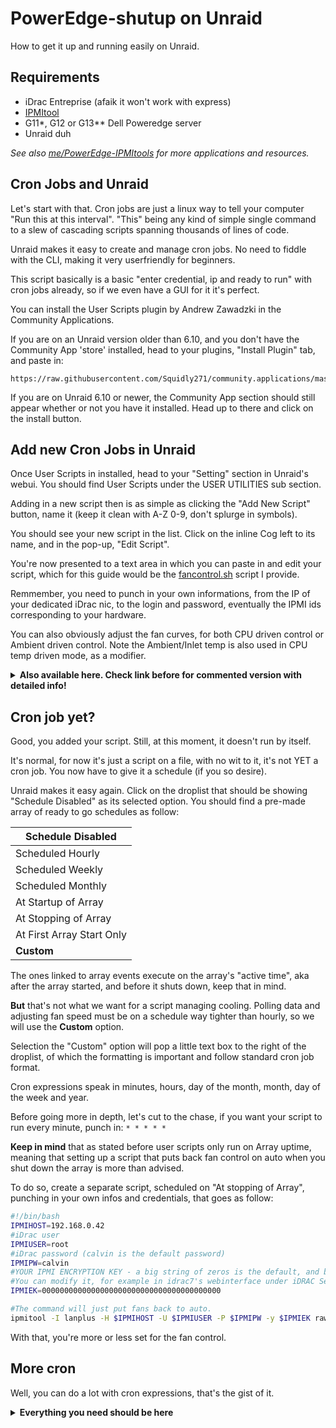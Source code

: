 # PowerEdge-shutup on Unraid

How to get it up and running easily on Unraid.

## Requirements
- iDrac Entreprise (afaik it won't work with express)
- [IPMItool](https://github.com/ipmitool/ipmitool)
- G11*, G12 or G13** Dell Poweredge server
- Unraid duh

*See also [me/PowerEdge-IPMItools](https://github.com/White-Raven/PowerEdge-IPMItools) for more applications and resources.*

## Cron Jobs and Unraid

Let's start with that. Cron jobs are just a linux way to tell your computer "Run this at this interval". 
"This" being any kind of simple single command to a slew of cascading scripts spanning thousands of lines of code.

Unraid makes it easy to create and manage cron jobs. No need to fiddle with the CLI, making it very userfriendly for beginners.

This script basically is a basic "enter credential, ip and ready to run" with cron jobs already, so if we even have a GUI for it it's perfect.

You can install the User Scripts plugin by Andrew Zawadzki in the Community Applications.

If you are on an Unraid version older than 6.10, and you don't have the Community App 'store' installed, head to your plugins, "Install Plugin" tab, and paste in:
```
https://raw.githubusercontent.com/Squidly271/community.applications/master/plugins/community.applications.plg
```

If you are on Unraid 6.10 or newer, the Community App section should still appear whether or not you have it installed. Head up to there and click on the install button.

## Add new Cron Jobs in Unraid

Once User Scripts in installed, head to your "Setting" section in Unraid's webui. You should find User Scripts under the USER UTILITIES sub section.

Adding in a new script then is as simple as clicking the "Add New Script" button, name it (keep it clean with A-Z 0-9, don't splurge in symbols).

You should see your new script in the list. Click on the inline Cog left to its name, and in the pop-up, "Edit Script".

You're now presented to a text area in which you can paste in and edit your script, which for this guide would be the [fancontrol.sh](https://github.com/White-Raven/PowerEdge-shutup/blob/main/fancontrol.sh) script I provide.

Remmember, you need to punch in your own informations, from the IP of your dedicated iDrac nic, to the login and password, eventually the IPMI ids corresponding to your hardware.

You can also obviously adjust the fan curves, for both CPU driven control or Ambient driven control. Note the Ambient/Inlet temp is also used in CPU temp driven mode, as a modifier.

<details>
<summary>
<b>Also available here. Check link before for commented version with detailed info!</b>
</summary>
<p>

```bash
#!/bin/bash
#the IP address of iDrac
IPMIHOST=192.168.0.42

#iDrac user
IPMIUSER=root

#iDrac password (calvin is the default password)
IPMIPW=calvin

#YOUR IPMI ENCRYPTION KEY 
IPMIEK=0000000000000000000000000000000000000000

#Side note: you shouldn't ever store credentials in a script. Period. Here it's an example. 
#I suggest you give a look at tools like https://github.com/plyint/encpass.sh 

#Failsafe mode
#(Possible values being a number between 80 and 100, or "auto")
E_value="auto"

#IPMI IDs
CPUID0=0Eh
CPUID1=0Fh
CPUID2="0#h"
CPUID3="0#h"
AMBIENT_ID=04h
EXHAUST_ID=01h

#Non-IPMI data source for CPU:
NICPU_toggle=false
NICPUdatadump_command=(sensors -A)
NICPUdatadump_device="coretemp-isa-"
NICPUdatadump_device_num=4
NICPUdatadump_core=Core
NICPUdatadump_cut="-c16-18"
NICPUdatadump_offset=0
IPMIDATA_toggle=true

#Logtype:
#0 = Only Alerts
#1 = Fan speed output + alerts
#2 = Simple text + fanspeed output + alerts
#3 = Table + fanspeed output + alerts
Logtype=2

#There you basically define your fan curve.
TEMP_STEP0=30
FST0=2
TEMP_STEP1=35
FST1=6
TEMP_STEP2=40
FST2=8
TEMP_STEP3=50
FST3=10
TEMP_STEP4=60
FST4=12
TEMP_STEP5=75
FST5=20
#CPU fan governor type
TEMPgov=0
CPUdelta=15

#These values are used as steps for the intake temps.

AMBTEMP_STEP0=20
AMBTEMP_MOD_STEP0=0
AMBTEMP_noCPU_FS_STEP0=8

AMBTEMP_STEP1=21
AMBTEMP_MOD_STEP1=10
AMBTEMP_noCPU_FS_STEP1=15

AMBTEMP_STEP2=24
AMBTEMP_MOD_STEP2=15
AMBTEMP_noCPU_FS_STEP2=20

AMBTEMP_STEP3=26
AMBTEMP_MOD_STEP3=20
AMBTEMP_noCPU_FS_STEP3=30

MAX_MOD=69

EXHTEMP_MAX=65

#Ambient fan mode - Delta mode
AMBDeltaMode=true
DeltaR=3

#Log loop debug - true or false, logging of loops for debugging script
Logloop=false

#Looplog prefix
l="Loop -"

#Hexadecimal conversion and IPMI command into a function 
ipmifanctl=(ipmitool -I lanplus -H "$IPMIHOST" -U "$IPMIUSER" -P "$IPMIPW" -y "$IPMIEK" raw 0x30 0x30)
function setfanspeed () { 
    TEMP_Check=$1
    TEMP_STEP=$2
    FS=$3
    if [[ $FS == "auto" ]]; then
        if [ "$Logtype" != 0 ] && [ "$4" -eq 0 ]; then
                echo "> $TEMP_Check °C is higher or equal to $TEMP_STEP °C. Switching to automatic fan control"
        fi
        [ "$4" -eq 1 ] && echo "> ERROR : Keeping fans on auto as safety measure"
        "${ipmifanctl[@]}" 0x01 0x01
        exit $4
    else
        if [[ $FS -gt "100" ]]; then
            FS=100
        fi
        HEX_value=$(printf '%#04x' "$FS")
        if [ "$4" -eq 1 ]; then
            echo "> ERROR : Keeping fans on high profile ($3 %) as safety measure"
        elif [ "$Logtype" != 0 ]; then
            echo "> $TEMP_Check °C is lower or equal to $TEMP_STEP °C. Switching to manual $FS % control"
        fi
        "${ipmifanctl[@]}" 0x01 0x00
        "${ipmifanctl[@]}" 0x02 0xff "$HEX_value"
        exit $4
     fi
}
#Failsafe = Parameter check
re='^[0-9]+$'
ren='^[+-]?[0-9]+?$'
if [ "$Logloop" != false ] && [ "$Logloop" != true ]; then
        echo "Logloop parameter invalid, must be true or false!"
        setfanspeed XX XX "$E_value" 1
fi
if [ "$AMBDeltaMode" != false ] && [ "$AMBDeltaMode" != true ]; then
        echo "AMBDeltaMode parameter invalid, must be true or false!"
        setfanspeed XX XX "$E_value" 1
fi
if [[ "$DeltaR" =~ $ren ]]; then
        if [ "$DeltaR" -le "0" ]; then
                echo "DeltaR parameter invalid, must be greater than 0!"
                setfanspeed XX XX "$E_value" 1
        fi
else
        echo "DeltaR parameter invalid, not a number!"
        setfanspeed XX XX "$E_value" 1
fi
if [[ "$CPUdelta" =~ $ren ]]; then
        if [ "$CPUdelta" -le "0" ]; then
                echo "CPUdelta parameter invalid, must be greater than 0!"
                setfanspeed XX XX "$E_value" 1
        fi
else
        echo "CPUdelta parameter invalid, not a number!"
        setfanspeed XX XX "$E_value" 1
fi
if [ "$TEMPgov" != 1 ] && [ "$TEMPgov" != 0 ]; then
        echo "TEMPgov parameter invalid, can only be 0 or 1!"
        setfanspeed XX XX "$E_value" 1
fi
if [[ "$Logtype" =~ $ren ]]; then
        if [ "$Logtype" -lt 0 ] || [ "$Logtype" -gt 3 ]; then
                echo "Logtype parameter invalid, must be in 0-3 range!"
                setfanspeed XX XX "$E_value" 1
        fi
else
        echo "Logtype parameter invalid, not a number!"
        setfanspeed XX XX "$E_value" 1
fi
if [[ "$EXHTEMP_MAX" =~ $ren ]]; then
        if [ "$EXHTEMP_MAX" -lt 0 ]; then
                echo "EXHTEMP_MAX parameter invalid, can't be negative!"
                setfanspeed XX XX "$E_value" 1
        fi
else
        echo "EXHTEMP_MAX parameter invalid, not a number!"
        setfanspeed XX XX "$E_value" 1
fi
if [[ $MAX_MOD =~ $ren ]]; then
        if [ "$MAX_MOD" -lt 0 ]; then
                echo "MAX_MOD parameter invalid, can't be negative!"
                setfanspeed XX XX "$E_value" 1
        fi
else
        echo "MAX_MOD parameter invalid, not a number!"
        setfanspeed XX XX "$E_value" 1
fi
if [[ "$E_value" =~ $ren ]]; then
        if [ "$E_value" -lt 80 ]; then
                echo "E_value parameter invalid, can't be negative or lower than 80"
                E_value="auto"
        fi
        if [ "$E_value" -gt 100 ]; then
                echo "E_value parameter invalid, can't be greater than 100"
                E_value="auto"
        fi
elif [ "$E_value" != "auto" ]; then
        echo "E_value parameter invalid, not a number!"
        E_value="auto"
fi
#Counting CPU Fan speed steps and setting max value
if $Logloop ; then
        echo "$l New loop => Counting CPU Fan speed steps and setting max value"
fi
for ((i=0; i>=0 ; i++))
do
        inloopstep="TEMP_STEP$i"
        inloopspeed="FST$i"
        if [[ ! -z "${!inloopspeed}" ]] && [[ ! -z "${!inloopstep}" ]]; then
                if $Logloop ; then
                        echo "$l CPU Temperature step n°$i = ${!inloopstep}°C"
                        echo "$l Fan speed step n°$i = ${!inloopspeed}%"
                fi
                if ! [[ "${!inloopstep}" =~ $ren ]]; then
                        echo "Butterfinger failsafe: CPU Temperature step n°$i isn't a number!"
                        setfanspeed XX XX "$E_value" 1
                fi
                if [[ "${!inloopspeed}" =~ $ren ]]; then
                        if [[ "${!inloopspeed}" -lt 0 ]]; then
                                echo "Butterfinger failsafe: Fan speed step n°$i is negative!"
                                setfanspeed XX XX "$E_value" 1
                        fi

                else
                        echo "Butterfinger failsafe: Fan speed step n°$i isn't a number!"
                        setfanspeed XX XX "$E_value" 1
                fi
        else
                inloopmaxstep="TEMP_STEP$((i-1))"
        if [ $((i-1)) -le 0 ]; then
                        echo "Butterfinger failsafe: no CPU stepping found!!"
                        setfanspeed XX XX "$E_value" 1
                fi
                MAXTEMP="${!inloopmaxstep}"
                TEMP_STEP_COUNT=$i
                if $Logloop ; then
                        echo "$l CPU temperature step count = $i"
                        echo "$l CPU max temperature to auto mode = $MAXTEMP°C"
                        echo "$l CPU Temp Steps counting = stop"
                fi
                break
        fi
done
#Counting Ambiant Fan speed and MOD steps and setting max value
if $Logloop ; then
        echo "$l New loop => Counting Ambiant Fan speed and MOD steps and setting max value"
fi
for ((i=0; i>=0 ; i++))
do
        inloopstep="AMBTEMP_STEP$i"
        inloopspeed="AMBTEMP_noCPU_FS_STEP$i"
        inloopmod="AMBTEMP_MOD_STEP$i"
        if [[ ! -z "${!inloopspeed}" ]] && [[ ! -z "${!inloopmod}" ]] && [[ ! -z "${!inloopstep}" ]]; then
                if $Logloop ; then
                        echo "$l Ambient temperature step n°$i = ${!inloopstep}°C"
                        echo "$l Ambient modifier for CPU temp step n°$i = ${!inloopmod}°C"
                        echo "$l Ambient NO CPU fan speed step n°$i = ${!inloopspeed}%"
                fi
                if ! [[ "${!inloopstep}" =~ $ren ]]; then
                        echo "Butterfinger failsafe: Ambient temperature step n°$i isn't a number!"
                        setfanspeed XX XX "$E_value" 1
                fi
                if [[ "${!inloopmod}" =~ $ren ]]; then
                        if [[ "${!inloopmod}" -lt 0 ]]; then
                                echo "Beware: Ambient modifier for CPU temp step n°$i is negative!"
                                echo "Proceeding..."
                        fi

                else
                        echo "Butterfinger failsafe: Ambient modifier for CPU temp step n°$i isn't a number!"
                        setfanspeed XX XX "$E_value" 1
                fi
                if [[ "${!inloopspeed}" =~ $ren ]]; then
                        if [[ "${!inloopspeed}" -lt 0 ]]; then
                                echo "Butterfinger failsafe: Ambient NO CPU fan speed step n°$i is negative!"
                                setfanspeed XX XX "$E_value" 1
                        fi

                else
                        echo "Butterfinger failsafe: Ambient NO CPU fan speed step n°$i isn't a number!"
                        setfanspeed XX XX "$E_value" 1
                fi
        else
                inloopmaxstep="AMBTEMP_STEP$((i-1))"
        if [ $((i-1)) -le 0 ]; then
                        echo "Butterfinger failsafe: no Ambient stepping found!!"
                        setfanspeed XX XX "$E_value" 1
                fi
                AMBTEMP_MAX="${!inloopmaxstep}"
                AMB_STEP_COUNT=$i
                if $Logloop ; then
                        echo "$l Ambient temperature step count = $i"
                        echo "$l Ambient max temperature to max mod = $AMBTEMP_MAX°C"
                        echo "$l CPU Ambiant Steps counting = stop"
                fi
                break
        fi
done
#Pulling temperature data from IPMI
if $IPMIDATA_toggle ; then
    IPMIPULLDATA=$(ipmitool -I lanplus -H $IPMIHOST -U $IPMIUSER -P $IPMIPW -y $IPMIEK sdr type temperature)
    DATADUMP=$(echo "$IPMIPULLDATA")
    if [ -z "$DATADUMP" ]; then
        echo "No data was pulled from IPMI"
        setfanspeed XX XX "$E_value" 1
    else
        AUTOEM=false
    fi
else
    if $NICPU_toggle ; then
        AUTOEM=false
    else
        echo "Both IPMI data and Non-IPMI-CPU data are toggled off"
        setfanspeed XX XX "$E_value" 1
    fi
fi
#Parsing CPU Temp data into values to be later checked in count, continuity and value validity.
if $NICPU_toggle ; then
    echo "Non-IPMI data source. An error can be thrown without incidence."
    if $Logloop ; then
        echo "$l New loop => Pulling data dynamically from Non-IPMI source"
    fi
    for ((j=0; j>=0 ; j++))
    do
        [ -z "$socketcount" ] && socketcount=0
        datadump=$("$NICPUdatadump_command" "$NICPUdatadump_device$(printf "%0"$NICPUdatadump_device_num"d" "$socketcount")")
        if [[ ! -z $datadump ]]; then
            if $Logloop ; then
                echo "$l Detected CPU socket $socketcount !!"
                echo "$l New loop => Parsing CPU Core data"
            fi
            socketcount=$((socketcount+1))
            for ((i=0; i>=0 ; i++))
            do
                [ -z "$corecount" ] && corecount=0
                Corecountloop_data=$( echo "$datadump" | grep -A 0 "$NICPUdatadump_core $i"| cut "$NICPUdatadump_cut")
                if [[ ! -z $Corecountloop_data ]]; then
                    declare CPUTEMP$corecount="$((Corecountloop_data+NICPUdatadump_offset))"
                    if $Logloop ; then
                        echo "$l Defining CPUTEMP$corecount with value : $((CPUTEMP$corecount))"
                    fi
                    corecount=$((corecount+1))
                else
                    if $Logloop ; then
                        echo "$l CPU Core data parsing on CPU Socket $((socketcount-1)) = stop"
                    fi
                    break
                fi
            done
        else
            echo "Non-IPMI detection : done."
            if $Logloop ; then
                echo "$l Result : $corecount Total CPU temperature sources added."
                echo "$l CPU Data parsing from Non-IPMI source = stop"
            fi
            break
        fi
    done
else
    CPUTEMP0=$(echo "$DATADUMP" |grep "$CPUID0" |grep degrees |grep -Po '\d{2}' | tail -1)
    CPUTEMP1=$(echo "$DATADUMP" |grep "$CPUID1" |grep degrees |grep -Po '\d{2}' | tail -1)
    CPUTEMP2=$(echo "$DATADUMP" |grep "$CPUID2" |grep degrees |grep -Po '\d{2}' | tail -1)
    CPUTEMP3=$(echo "$DATADUMP" |grep "$CPUID3" |grep degrees |grep -Po '\d{2}' | tail -1)
fi
#CPU counting
if [ -z "$CPUTEMP0" ]; then
        CPUcount=0
else
        if [[ ! -z "$CPUTEMP0" ]]; then #Infinite CPU number adding, if you pull individual CPU cores from lm-sensors or something
                for ((i=0; i>=0 ; i++))
                    do
                        CPUcountloop="CPUTEMP$i"
                        if [[ ! -z "${!CPUcountloop}" ]]; then
                                if $Logloop ; then
                                        echo "$l CPU detection = CPU$i detected / Value = ${!CPUcountloop}"
                                fi
                                if ! [[ "${!CPUcountloop}" =~ $re ]] ; then
                                   echo "!!error: Reading is not a number or negative!!"
                                   echo "Falling back to ambient mode..."
                                   CPUcount=0
                                   break
                                fi
                                currcputemp="${!CPUcountloop}"
                                CPUcount=$((i+1))
                                TEMPadd=$((TEMPadd+currcputemp))
                        else
                                if [[ $((CPUcount % 2)) -eq 0 ]] || [[ $CPUcount -eq 1 ]]; then
                                        if $Logloop ; then
                                                if [ "$CPUcount" -eq "1" ]; then
                                                        echo "$l CPU count : $CPUcount CPU detected!"
                                                else
                                                        echo "$l CPU count is even : $CPUcount CPU detected!"
                                                fi
                                                echo "$l CPU counting = stop"
                                        fi
                                        CPUn=$((TEMPadd/CPUcount))
                                        break
                                else
                                        CPUcount=0
                                        echo "CPU count is odd, please check your configuration";
                                        echo "Falling back to ambient mode..."
                                        break
                                fi
                        fi
                done

        fi
fi
#CPU Find lowest and highest CPU temps
if [ "$CPUcount" -gt 1 ]; then
        if $Logloop ; then
                echo "$l New loop => Finding highest and lowest CPU temps"
        fi
        for ((i=0; i<CPUcount; i++)) #General solution to finding the highest number with a shitty shell loop
            do if [[ $i -le $CPUcount ]]; then
                CPUtemploop="CPUTEMP$i"
                if $Logloop ; then
                        echo "$l Checking for CPU$i = ${!CPUtemploop}°C"
                fi
                if [ "$i" -eq 0 ]; then
                      CPUh=${!CPUtemploop}
                      CPUl=${!CPUtemploop}
                else
                    if [ ${!CPUtemploop} -gt $CPUh ]; then
                        if $Logloop ; then
                                echo "$l New high! CPU$i = ${!CPUtemploop}°C"
                        fi
                        CPUh=${!CPUtemploop}
                    fi
                    if [ ${!CPUtemploop} -lt $CPUl ]; then
                        if $Logloop ; then
                                echo "$l New low! CPU$i = ${!CPUtemploop}°C"
                        fi
                        CPUl=${!CPUtemploop}
                    fi
                fi
            fi
        done
    if $Logloop ; then
        echo "$l Lowest = $CPUl°C"
        echo "$l Highest = $CPUh°C"
        echo "$l CPU Find highest = stop"
    fi
fi
if [ $TEMPgov -eq 1 ] || [ $((CPUh-CPUl)) -gt $CPUdelta ]; then
        echo "!! CPU DELTA Exceeded !!"
        echo "Lowest : $CPUl°C"
        echo "Highest: $CPUh°C"
        echo "Delta Max: $CPUdelta °C"
        echo "Switching CPU profile..."
        CPUdeltatest=1
        CPUn=$CPUh
fi
#Ambient temperature modifier when CPU temps are available.
AMBTEMP=$(echo "$DATADUMP" |grep "$AMBIENT_ID" |grep degrees |grep -Po '\d{2}' | tail -1)
if [ $CPUcount != 0 ]; then
        if [[ ! -z "$AMBTEMP" ]]; then
                if $Logloop ; then
                        echo "$l New loop => Ambient temperature modifier"
                fi
                if [ "$AMBTEMP" -ge $AMBTEMP_MAX ]; then
                        echo "Intake temp is very high!! : $AMBTEMP °C!"
                        TEMPMOD=$MAX_MOD
                else
                        for ((i=0; i<AMB_STEP_COUNT; i++))
                        do
                                AMBTEMP_STEPloop="AMBTEMP_STEP$i"
                                if $Logloop ; then
                                        echo "$l Checking for Ambient temperature($AMBTEMP) =< Ambient temperature step n°$i(${!AMBTEMP_STEPloop})"
                                fi
                                if [ "$AMBTEMP" -le "${!AMBTEMP_STEPloop}" ]; then
                                        AMBTEMP_MOD_STEPloop="AMBTEMP_MOD_STEP$i"
                                        TEMPMOD="${!AMBTEMP_MOD_STEPloop}"
                                        if $Logloop ; then
                                                echo "$l Result Checking for Ambient temperature($AMBTEMP) is =< Ambient temperature step n°$i(${!AMBTEMP_STEPloop})"
                                                echo "$l Ambient temperature modifier for CPU fans speed set to +${!AMBTEMP_MOD_STEPloop}°C"
                                                echo "$l Ambient temperature Modifier check - Stop"
                                        fi
                                        break
                                fi
                        done
                fi
    fi
fi
#Exhaust temperature modifier when CPU temps are available and Checks for Delta Mode and Ambient mode
EXHTEMP=$(echo "$DATADUMP" |grep "$EXHAUST_ID" |grep degrees |grep -Po '\d{2}' | tail -1)
if [ $CPUcount != 0 ]; then
        if [[ ! -z "$EXHTEMP" ]]; then
                if [ "$EXHTEMP" -ge $EXHTEMP_MAX ]; then
                        echo "Exhaust temp is critical!! : $EXHTEMP °C!"
                        TEMPMOD=$MAX_MOD
                fi
        fi
else
        if $AMBDeltaMode ; then
                if [[ -z "$EXHTEMP" ]] && [[ ! -z "$AMBTEMP" ]]; then
                        echo "DELTA MODE ERROR => MISSING EXHAUST READING"
                        echo "FALL BACK TO DEFAULT AMBIENT MODE"
                        AMBDeltaMode=false
                        EMAMBmode=false
                elif [[ ! -z "$EXHTEMP" ]] && [[ -z "$AMBTEMP" ]]; then
                        echo "DELTA MODE ERROR => MISSING AMBIENT READING"
                        echo "FALL BACK TO EMERGENCY AMBIENT MODE"
                        echo "!!EMERGENCY MODE => USING AMBIANT PROFILE WITH EXHAUST TEMP!!"
                        AMBDeltaMode=false
                        EMAMBmode=true
                elif [[ -z "$EXHTEMP" ]] && [[ -z "$AMBTEMP" ]]; then
                        echo "DELTA MODE ERROR => MISSING AMBIENT READING"
                        echo "DELTA MODE ERROR => MISSING EXHAUST READING"
                        echo "!!EMERGENCY MODE => FALL BACK TO AUTO FAN PROFILE!!"
                        AMBDeltaMode=false
                        AUTOEM=true
                elif [[ -z "$DeltaR" ]] || [[ "$DeltaR" -le 0 ]]; then
                        echo "DELTA MODE ERROR => DELTA RATIO INVALID"
                        echo "!!EMERGENCY MODE => FALL BACK TO AUTO FAN PROFILE!!"
                        AMBDeltaMode=false
                        AUTOEM=true
                fi
        else
                if [[ ! -z "$EXHTEMP" ]] && [[ -z "$AMBTEMP" ]]; then
                        echo "!!MISSING AMBIENT READING!!"
                        echo "FALL BACK TO EMERGENCY AMBIENT MODE"
                        echo "!!EMERGENCY MODE => USING AMBIANT PROFILE WITH EXHAUST TEMP!!"
                        EMAMBmode=true
                elif [[ -z "$EXHTEMP" ]] && [[ -z "$AMBTEMP" ]]; then
                        echo "NO TEMPERATURE READINGS"
                        echo "!!EMERGENCY MODE => FALL BACK TO AUTO FAN PROFILE!!"
                        AUTOEM=true
                else
                        EMAMBmode=false
                        if [[ ! -z "$EXHTEMP" ]]; then
                                if [ "$EXHTEMP" -ge $EXHTEMP_MAX ]; then
                                        echo "Exhaust temp is critical!! : $EXHTEMP °C!"
                                        TEMPMOD=$MAX_MOD
                                fi
                        fi
                fi
        fi
fi
#vTemp
if [ -z "$TEMPMOD" ]; then
    TEMPMOD=0
fi
if [ $CPUcount != 0 ]; then
        vTEMP=$((CPUn+TEMPMOD))
else
        if [[ ! -z "$EXHTEMP" ]] && [[ ! -z "$AMBTEMP" ]]; then
                if $AMBDeltaMode ; then
                        if [ "$AMBTEMP" -ge "$EXHTEMP" ]; then
                                echo "!! Intake = $AMBTEMP°C / Exhaust = $EXHTEMP°C !!"
                                echo "?Insufficient or reverse airflow?"
                                echo "!!EMERGENCY MODE => FALL BACK TO AUTO FAN PROFILE!!"
                                AUTOEM=true
                        else
                                vTEMP=$((EXHTEMP-AMBTEMP))
                        fi
                else
                        if $EMAMBmode ; then
                                vTEMP=$EXHTEMP
                        else
                                vTEMP=$((AMBTEMP+TEMPMOD))
                        fi
                fi
        else
                if $EMAMBmode ; then
                        vTEMP=$EXHTEMP
                else
                        vTEMP=$((AMBTEMP+TEMPMOD))
                fi
        fi
fi
#Emergency mode trigger
if $AUTOEM ; then
        setfanspeed XX XX "$E_value" 1
fi
#Logtype logic
if [ $Logtype -eq 2 ]; then
        for ((i=0; i<CPUcount; i++))
         do if [[ $i -le $CPUcount ]]; then
                CPUtemploopecho="CPUTEMP$i"
                 echo "CPU$i = ${!CPUtemploopecho} °C"
            fi
         done
        [ "$CPUcount" -eq 0 ] && echo "No CPU sensors = Ambient Mode"
        [ "$TEMPgov" -eq 0 ] && [ "$CPUcount" -gt 1 ] && echo "$CPUcount CPU average = $CPUn °C"
        [ "$TEMPgov" -eq 1 ] && [ "$CPUcount" -gt 1 ] && echo "$CPUcount CPU highest = $CPUn °C"
        [[ ! -z "$AMBTEMP" ]] && echo "Ambient = $AMBTEMP °C" 
        [[ ! -z "$EXHTEMP" ]] && echo "Exhaust = $EXHTEMP °C"
        [[ "$CPUcount" != 0 ]] && [[ "$TEMPMOD" != 0 ]] && echo "TEMPMOD = +$TEMPMOD °C"
        if [ "$CPUcount" -ge 1 ]; then 
                [ -z "$CPUdeltatest" ] && echo "CPUdelta = $CPUdelta °C" || echo "CPUdelta EX! = $CPUdelta °C"
        fi
        if [ "$CPUcount" != 0 ]; then
                echo  "vTEMP = $vTEMP °C" 
        else
                if $AMBDeltaMode ; then
                        echo "Delta Ratio = : $DeltaR "
                        echo "Delta A/E = $vTEMP °C"
                else
                        echo "Virtual Temp = +$vTEMP °C"
                fi
        fi
fi
if [ $Logtype -eq 3 ]; then
        (
         printf 'SOURCE\tFETCH\tTEMPERATURE\n' 
         for ((i=0; i<CPUcount; i++))
         do if [[ $i -le $CPUcount ]]; then
                CPUtemploopecho="CPUTEMP$i"
                 printf '%s\t%4s\t%12s\n' "CPU$i" "OK" "${!CPUtemploopecho} °C"
            fi
         done
        [ "$CPUcount" -eq 0 ] && printf '%s\t%4s\t%12s\n' "CPU" "NO" "Ambient Mode"
        [ "$TEMPgov" -eq 0 ] && [ "$CPUcount" -gt 1 ] && printf '%s\t%4s\t%12s\n' "$CPUcount CPU average" "OK" "$CPUn °C"
        [ "$TEMPgov" -eq 1 ] && [ "$CPUcount" -gt 1 ] && printf '%s\t%4s\t%12s\n' "$CPUcount CPU highest" "OK" "$CPUn °C"
        [[ ! -z "$AMBTEMP" ]] && printf '%s\t%4s\t%12s\n' "Ambient" "OK" "$AMBTEMP °C" || printf '%s\t%4s\t%12s\n' "Ambient" "NO" "NaN " 
        [[ ! -z "$EXHTEMP" ]] && printf '%s\t%4s\t%12s\n' "Exhaust" "OK" "$EXHTEMP °C" || printf '%s\t%4s\t%12s\n' "Exhaust" "NO" "NaN " 
        if [ "$CPUcount" -ge 1 ]; then 
                [ -z "$CPUdeltatest" ] && printf '%s\t%4s\t%12s\n' "CPUdelta" "OK" "$CPUdelta °C" || printf '%s\t%4s\t%12s\n' "CPUdelta" "EX" "$CPUdelta °C"
        fi
        if [ "$CPUcount" != 0 ]; then
                [[ "$TEMPMOD" != 0 ]] && printf '%s\t%4s\t%12s\n' "TEMPMOD" "OK" "+$TEMPMOD °C" || printf '%s\t%4s\t%12s\n' "TEMPMOD" "NO" "NaN "
        fi
        if [ "$CPUcount" != 0 ]; then
                [[ "$vTEMP" != "$CPUn" ]] && printf '%s\t%4s\t%12s\n' "vTEMP" "OK" "$vTEMP °C" || printf '%s\t%4s\t%12s\n' "vTEMP" "EQ" "$vTEMP °C" 
        else
                if $AMBDeltaMode ; then
                        printf '%s\t%4s\t%12s\n' "Delta Ratio" "OK" ":$DeltaR "
                        printf '%s\t%4s\t%12s\n' "Delta A/E" "OK" "+$vTEMP °C"
                else
                        printf '%s\t%4s\t%12s\n' "vTEMP" "OK" "$vTEMP °C"
                fi
        fi
        ) | column -t -s $'\t'
fi
#Logtype logic end.

#Temp comparisons
if [ $CPUcount -eq 0 ]; then
        if $AMBDeltaMode ; then
                echo "!! A/E DELTA TEMPERATURE MODE !!"
                if [ $vTEMP -ge $((MAXTEMP / DeltaR)) ]; then
                        echo "!! A/E DELTA : Delta check = Temperature Critical trigger!!"
                        setfanspeed "$DeltaR x $vTEMP" $MAXTEMP "$E_value" 0
                else
                        if $Logloop ; then
                                echo "$l New loop => Defining fan speeds according to Delta A/E to CPU temp steps : $DeltaR"
                        fi
                        for ((i=0; i<TEMP_STEP_COUNT; i++))
                        do
                                TEMP_STEPloop="TEMP_STEP$i"
                                TEMP_STEPloop="${!TEMP_STEPloop}"
                                FSTloop="FST$i"
                                if $Logloop ; then
                                        echo "$l Test vTEMP(=EXHTEMP-AMBTEMP)($EXHTEMP-$AMBTEMP=$vTEMP) =< TEMP_STEP$i($TEMP_STEPloop) by ratio $DeltaR"
                                fi
                                if [ $vTEMP -le "$((TEMP_STEPloop / DeltaR))" ]; then
                                        if $Logloop ; then
                                                echo "$l Test vTEMP(=EXHTEMP-AMBTEMP)($EXHTEMP-$AMBTEMP=$vTEMP) is =< TEMP_STEP$i($TEMP_STEPloop) by ratio $DeltaR"
                                                echo "$l Buffering command #setfanspeed $DeltaR x $vTEMP°C $TEMP_STEPloop°C ${!FSTloop}%"
                                                echo "$l CPU temperature Fan Speed control - Stop"
                                        fi
                                        DAEloop_arg1="$DeltaR x $vTEMP"
                                        DAEloop_arg2=$TEMP_STEPloop
                                        DAEloop_arg3="${!FSTloop}"
                                        break
                                fi
                        done
                        if [ "$AMBTEMP" -ge $AMBTEMP_MAX ]; then
                                echo "!! A/E DELTA : Ambient check = Temperature Critical trigger!!"
                                setfanspeed "$AMBTEMP" $AMBTEMP_MAX "$E_value" 0
                        else        
                                if $Logloop ; then
                                        echo "$l New loop => Checking fan speeds according to values provided by Ambient temp steps"
                                fi
                                for ((i=0; i<AMB_STEP_COUNT; i++))
                                do 
                                        TEMP_STEPloop="AMBTEMP_STEP$i"
                                        FSTloop="AMBTEMP_noCPU_FS_STEP$i"
                                        if $Logloop ; then
                                                echo "$l Test AMBTEMP($AMBTEMP) =< AMBTEMP_STEP$i(${!TEMP_STEPloop})"
                                        fi
                                        if [ "$AMBTEMP" -le "${!TEMP_STEPloop}" ]; then
                                                if $Logloop ; then
                                                        echo "$l Result AMBTEMP($AMBTEMP) is =< AMBTEMP_STEP$i(${!TEMP_STEPloop})"
                                                        echo "$l Buffering #setfanspeed $AMBTEMP°C ${!TEMP_STEPloop}°C ${!FSTloop}%"
                                                        echo "$l Ambient temperature Fan Speed control - Stop"
                                                fi
                                                AMBloop_arg1=$AMBTEMP
                                                AMBloop_arg2="${!TEMP_STEPloop}"
                                                AMBloop_arg3="${!FSTloop}"
                                                break
                                        fi
                                done
                        fi
                        if [ $AMBloop_arg3 -gt $DAEloop_arg3 ]; then
                                echo "Ambient temp fan step : $AMBloop_arg3 %"
                                echo "Delta A/E fan step : $DAEloop_arg3 %"
                                echo "Ambient temperature ($AMBloop_arg1°C) requires higher cooling than Delta A/E profile."
                                setfanspeed "$AMBloop_arg1" "$AMBloop_arg2" "$AMBloop_arg3" 0
                                if $Logloop ; then
                                        echo "$l Result Compare: Ambient profile selected"
                                fi
                        else
                                if $Logloop ; then
                                        echo "$l Result Compare: Delta A/E profile selected"
                                fi
                                setfanspeed "$DAEloop_arg1" "$DAEloop_arg2" "$DAEloop_arg3" 0
                        fi
                fi
        else
                echo "!! AMBIANT TEMPERATURE MODE !!"
                if [ $vTEMP -ge $AMBTEMP_MAX ]; then
                        echo "!! Ambient check = Temperature Critical trigger !!"
                        setfanspeed $vTEMP $AMBTEMP_MAX "$E_value" 0
                else        
                        if $Logloop ; then
                                echo "$l New loop => Defining fan speeds according to values provided by Ambiant temp steps"
                        fi
                        for ((i=0; i<AMB_STEP_COUNT; i++))
                        do 
                                TEMP_STEPloop="AMBTEMP_STEP$i"
                                FSTloop="AMBTEMP_noCPU_FS_STEP$i"
                                if $Logloop ; then
                                        echo "$l Test vTEMP($vTEMP) =< AMBTEMP_STEP$i(${!TEMP_STEPloop})"
                                fi
                                if [ $vTEMP -le "${!TEMP_STEPloop}" ]; then
                                        if $Logloop ; then
                                                echo "$l Result vTEMP($vTEMP) is =< AMBTEMP_STEP$i(${!TEMP_STEPloop})"
                                                echo "$l sending command #setfanspeed $vTEMP°C ${!TEMP_STEPloop}°C ${!FSTloop}%"
                                                echo "$l Ambient temperature Fan Speed control - Stop"
                                        fi
                                        setfanspeed $vTEMP "${!TEMP_STEPloop}" "${!FSTloop}" 0
                                        break
                                fi
                        done
                fi
        fi
else
        if [ $vTEMP -ge $MAXTEMP ]; then
                setfanspeed "$vTEMP" $MAXTEMP "$E_value" 0
                echo "!! CPU MODE : Temperature Critical trigger!!"
        else
                if $Logloop ; then
                        echo "$l New loop => Defining fan speeds according to values provided by CPU temp steps"
                fi
                for ((i=0; i<TEMP_STEP_COUNT; i++))
                do
                        TEMP_STEPloop="TEMP_STEP$i"
                        FSTloop="FST$i"
                        if $Logloop ; then
                                echo "$l Test vTEMP(=CPUn+TEMPMOD)($CPUn+$TEMPMOD=$vTEMP) =< TEMP_STEP$i(${!TEMP_STEPloop})"
                        fi
                        if [ $vTEMP -le "${!TEMP_STEPloop}" ]; then
                                if $Logloop ; then
                                        echo "$l Result TEMP(=CPUn+TEMPMOD)($CPUn+$TEMPMOD=$vTEMP) is =< TEMP_STEP$i(${!TEMP_STEPloop})"
                                        echo "$l Sending command #setfanspeed $vTEMP°C ${!TEMP_STEPloop}°C ${!FSTloop}%"
                                        echo "$l CPU temperature Fan Speed control - Stop"
                                fi
                                setfanspeed $vTEMP "${!TEMP_STEPloop}" "${!FSTloop}" 0
                                break
                        fi
                done
        fi
fi
```

</p>
</details>

## Cron job yet?

Good, you added your script. Still, at this moment, it doesn't run by itself.

It's normal, for now it's just a script on a file, with no wit to it, it's not YET a cron job. You now have to give it a schedule (if you so desire).

Unraid makes it easy again.
Click on the droplist that should be showing "Schedule Disabled" as its selected option.
You should find a pre-made array of ready to go schedules as follow:

Schedule Disabled|
------------ |
Scheduled Hourly |
Scheduled Weekly |
Scheduled Monthly |
At Startup of Array | 
At Stopping of Array |
At First Array Start Only |
**Custom** |

The ones linked to array events execute on the array's "active time", aka after the array started, and before it shuts down, keep that in mind.

**But** that's not what we want for a script managing cooling. Polling data and adjusting fan speed must be on a schedule way tighter than hourly, so we will use the **Custom** option.

Selection the "Custom" option will pop a little text box to the right of the droplist, of which the formatting is important and follow standard cron job format.

Cron expressions speak in minutes, hours, day of the month, month, day of the week and year.

Before going more in depth, let's cut to the chase, if you want your script to run every minute, punch in: ```* * * * *```

**Keep in mind** that as stated before user scripts only run on Array uptime, meaning that setting up a script that puts back fan control on auto when you shut down the array is more than advised.

To do so, create a separate script, scheduled on "At stopping of Array", punching in your own infos and credentials, that goes as follow:
```bash
#!/bin/bash
IPMIHOST=192.168.0.42
#iDrac user
IPMIUSER=root
#iDrac password (calvin is the default password)
IPMIPW=calvin
#YOUR IPMI ENCRYPTION KEY - a big string of zeros is the default, and by default isn't mandatory to be specified.
#You can modify it, for example in idrac7's webinterface under iDRAC Settings>Network , in the IPMI Settings section.
IPMIEK=0000000000000000000000000000000000000000

#The command will just put fans back to auto.
ipmitool -I lanplus -H $IPMIHOST -U $IPMIUSER -P $IPMIPW -y $IPMIEK raw 0x30 0x30 0x01 0x01
```
With that, you're more or less set for the fan control.


## More cron
Well, you can do a lot with cron expressions, that's the gist of it.

<details>
<summary>
<b>Everything you need should be here</b>
</summary>
<p>

Instead of boring you with text, here's the alphabet of them:

Field Name |	Mandatory |	Allowed Values |	Allowed Special Characters |
------ | ------- | ------- | ------- |
Minutes |	YES |	0 - 59 |	, - \* / |
Hours |	YES |	0 - 23 |	, - \* / |
Day of month |	YES |	1 - 31 |	, - \* ? / L W |
Month |	YES |	1 - 12 (representing Jan - Dec), JAN - DEC (case-insensitive), JANUARY - DECEMBER (case-insensitive) |	, - \* / |
Day of week |	YES |	0 - 6, 7 (representing Sun - Sat and Sun again), SUN - SAT (case-insensitive), SUNDAY - SATURDAY (case-insensitive) |	, - \* ? / L # |
Year |	NO |	empty or 1970-2099 |	, - \* / |

And here a cheatsheet, you'll probably find what you're looking for in it, or be able to make it from it.
 
Cron Expression	examples | Meaning |
--------- | --------- |
\* \* \* \* \* 2022 |	Execute a cron job every minute during the year 2022 |
\* \* \* \* \* |	Execute a cron job every minute |
\*/5 \* \* \* \* |	Execute a cron job every 5 minutes |
0 \* \* \* \* |	Execute a cron job every hour |
0 12 \* \* \* |	Fire at 12:00 PM (noon) every day |
15 10 \* \* \* |	Fire at 10:15 AM every day |
15 10 \* \* ? |	Fire at 10:15 AM every day |
15 10 \* \* \* 2022-2024 |	Fire at 10:15 AM every day during the years 2022, 2023 and 2024 |
\* 14 \* \* \* |	Fire every minute starting at 2:00 PM and ending at 2:59 PM, every day |
0/5 14,18 \* \* \* |	Fire every 5 minutes starting at 2:00 PM and ending at 2:55 PM, AND fire every 5 minutes starting at 6:00 PM and ending at 6:55 PM, every day |
0-5 14 \* \* \* |	Fire every minute starting at 2:00 PM and ending at 2:05 PM, every day |
10,44 14 \* 3 3 |	Fire at 2:10 PM and at 2:44 PM every Wednesday in the month of March. |
15 10 \* \* 1-5 |	Fire at 10:15 AM every Monday, Tuesday, Wednesday, Thursday and Friday |
15 10 15 \* \* |	Fire at 10:15 AM on the 15th day of every month |
15 10 L \* \* |	Fire at 10:15 AM on the last day of every month |
15 10 \* \* 5L |	Fire at 10:15 AM on the last Friday of every month |
15 10 \* \* 5#3 |	Fire at 10:15 AM on the third Friday of every month |
0 12 1/5 \* \* |	Fire at 12:00 PM (noon) every 5 days every month, starting on the first day of the month. |
11 11 11 11 \* |	Fire every November 11th at 11:11 AM. |
11 11 11 11 \* 2022	| Fire at 11:11 AM on November 11th in the year 2022. |
0 0 \* \* 3 |	Fire at midnight of each Wednesday. |
0 0 1,2 \* \* |	Fire at midnight of 1st, 2nd day of each month |
0 0 1,2 \* 3 |	Fire at midnight of 1st, 2nd day of each month, and each Wednesday. |

</p>
</details>
